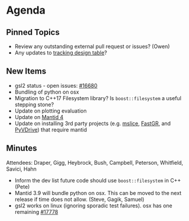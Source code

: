 Agenda
======

Pinned Topics
-------------
* Review any outstanding external pull request or issues? (Owen)
* Any updates to [tracking design table](https://github.com/mantidproject/documents/blob/master/Project-Management/TechnicalSteeringCommittee/reports/TSC-TrackingDesignProposals.md)?

New Items
---------
* gsl2 status - open issues: [#16680](https://github.com/mantidproject/mantid/issues/16680)
* Bundling of python on osx
* Migration to C++17 Filesystem library? Is `boost::filesystem` a useful stepping stone?
* Update on plotting evaluation
* Update on [Mantid 4](https://github.com/mantidproject/documents/pull/23)
* Update on installing 3rd party projects (e.g. [mslice](https://github.com/mantidproject/mslice), [FastGR](https://github.com/neutrons/FastGR), and [PyVDrive](https://github.com/neutrons/PyVDrive)) that require mantid

Minutes
-------
Attendees: Draper, Gigg, Heybrock, Bush, Campbell, Peterson, Whitfield, Savici, Hahn

* Inform the dev list future code should use `boost::filesystem` in C++ (Pete)
* Mantid 3.9 will bundle python on osx. This can be moved to the next release if time does not allow. (Steve, Gagik, Samuel)
* gsl2 works on linux (ignoring sporadic test failures). osx has one remaining [#17778](https://github.com/mantidproject/mantid/issues/17778)
